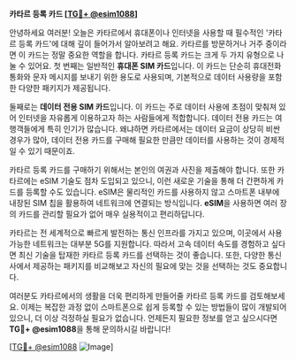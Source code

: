 **카타르 등록 카드 [[TG💪+ @esim1088](https://t.me/s/esim1088)]**

안녕하세요 여러분! 오늘은 카타르에서 휴대폰이나 인터넷을 사용할 때 필수적인 '카타르 등록 카드'에 대해 깊이 들어가서 알아보려고 해요. 카타르를 방문하거나 거주 중이라면 이 카드는 정말 중요한 역할을 합니다. 카타르 등록 카드는 크게 두 가지 유형으로 나눌 수 있어요. 첫 번째는 일반적인 **휴대폰 SIM 카드**입니다. 이 카드는 단순히 휴대전화 통화와 문자 메시지를 보내기 위한 용도로 사용되며, 기본적으로 데이터 사용량을 포함한 다양한 패키지가 제공됩니다.

둘째로는 **데이터 전용 SIM 카드**입니다. 이 카드는 주로 데이터 사용에 초점이 맞춰져 있어 인터넷을 자유롭게 이용하고자 하는 사람들에게 적합합니다. 데이터 전용 카드는 여행객들에게 특히 인기가 많습니다. 왜냐하면 카타르에서는 데이터 요금이 상당히 비싼 경우가 많아, 데이터 전용 카드를 구매해 필요한 만큼만 데이터를 사용하는 것이 경제적일 수 있기 때문이죠.

카타르 등록 카드를 구매하기 위해서는 본인의 여권과 사진을 제출해야 합니다. 또한 카타르에는 eSIM 기술도 점차 도입되고 있으니, 이런 새로운 기술을 통해 더 간편하게 카드를 등록할 수도 있습니다. eSIM은 물리적인 카드를 사용하지 않고 스마트폰 내부에 내장된 SIM 칩을 활용하여 네트워크에 연결되는 방식입니다. **eSIM**을 사용하면 여러 장의 카드를 관리할 필요가 없어 매우 실용적이고 편리하답니다.

카타르는 전 세계적으로 빠르게 발전하는 통신 인프라를 가지고 있으며, 이곳에서 사용 가능한 네트워크는 대부분 5G를 지원합니다. 따라서 고속 데이터 속도를 경험하고 싶다면 최신 기술을 탑재한 카타르 등록 카드를 선택하는 것이 좋습니다. 또한, 다양한 통신사에서 제공하는 패키지를 비교해보고 자신의 필요에 맞는 것을 선택하는 것도 중요합니다.

여러분도 카타르에서의 생활을 더욱 편리하게 만들어줄 카타르 등록 카드를 검토해보세요. 이제는 복잡한 과정 없이 스마트폰으로 쉽게 등록할 수 있는 방법들이 많이 개발되어 있으니, 더 이상 걱정하실 필요가 없습니다. 언제든지 필요한 정보를 얻고 싶으시다면 **TG💪+ @esim1088**을 통해 문의하시길 바랍니다!

[[TG💪+ @esim1088](https://t.me/s/esim1088) ![Image](https://i.postimg.cc/Y0z9fWf4/image.png)]